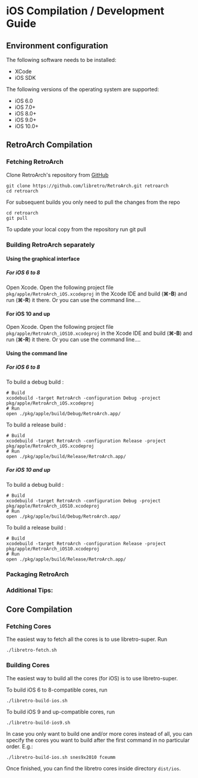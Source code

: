 # iOS Compilation / Development Guide

## Environment configuration

The following software needs to be installed:

- XCode
- iOS SDK

The following versions of the operating system are supported:

- iOS 6.0
- iOS 7.0+
- iOS 8.0+
- iOS 9.0+
- iOS 10.0+

## RetroArch Compilation

### Fetching RetroArch

Clone RetroArch's repository from [GitHub](https://github.com/libretro/RetroArch)

    git clone https://github.com/libretro/RetroArch.git retroarch
    cd retroarch

For subsequent builds you only need to pull the changes from the repo

    cd retroarch
    git pull

To update your local copy from the repository run git pull

### Building RetroArch separately

#### Using the graphical interface

##### For iOS 6 to 8

Open Xcode. Open the following project file `pkg/apple/RetroArch_iOS.xcodeproj` in the Xcode IDE and build (**&#8984;-B**) and run (**&#8984;-R**) it there. Or you can use the command line....

#### For iOS 10 and up

Open Xcode. Open the following project file `pkg/apple/RetroArch_iOS10.xcodeproj` in the Xcode IDE and build (**&#8984;-B**) and run (**&#8984;-R**) it there. Or you can use the command line....

#### Using the command line

##### For iOS 6 to 8

To build a debug build :

    # Build
    xcodebuild -target RetroArch -configuration Debug -project pkg/apple/RetroArch_iOS.xcodeproj
    # Run
    open ./pkg/apple/build/Debug/RetroArch.app/

To build a release build :

    # Build
    xcodebuild -target RetroArch -configuration Release -project pkg/apple/RetroArch_iOS.xcodeproj
    # Run
    open ./pkg/apple/build/Release/RetroArch.app/

##### For iOS 10 and up

To build a debug build :

    # Build
    xcodebuild -target RetroArch -configuration Debug -project pkg/apple/RetroArch_iOS10.xcodeproj
    # Run
    open ./pkg/apple/build/Debug/RetroArch.app/

To build a release build :

    # Build
    xcodebuild -target RetroArch -configuration Release -project pkg/apple/RetroArch_iOS10.xcodeproj
    # Run
    open ./pkg/apple/build/Release/RetroArch.app/

### Packaging RetroArch

### Additional Tips:

## Core Compilation

### Fetching Cores

The easiest way to fetch all the cores is to use libretro-super. Run

    ./libretro-fetch.sh

### Building Cores

The easiest way to build all the cores (for iOS) is to use libretro-super. 

To build iOS 6 to 8-compatible cores, run

    ./libretro-build-ios.sh

To build iOS 9 and up-compatible cores, run

    ./libretro-build-ios9.sh

In case you only want to build one and/or more cores instead of all, you can specify the cores you want to build after the first command in no particular order. E.g.:

    ./libretro-build-ios.sh snes9x2010 fceumm

Once finished, you can find the libretro cores inside directory `dist/ios`.
